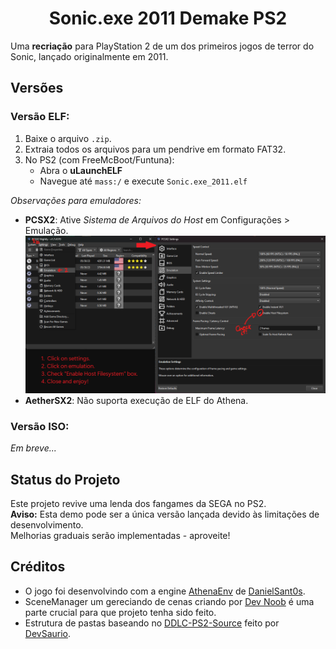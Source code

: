 <div align="center">
  <h1>Sonic.exe 2011 Demake PS2</h1>
</div>

Uma **recriação** para PlayStation 2 de um dos primeiros jogos de terror do Sonic, lançado originalmente em 2011.

## **Versões**
### Versão ELF:
1. Baixe o arquivo `.zip`.
2. Extraia todos os arquivos para um pendrive em formato FAT32.
3. No PS2 (com FreeMcBoot/Funtuna):
   - Abra o **uLaunchELF**
   - Navegue até `mass:/` e execute `Sonic.exe_2011.elf`

*Observações para emuladores:*
- **PCSX2**: Ative *Sistema de Arquivos do Host* em Configurações > Emulação.
 ![Tutorial HostFS](tutorialhostfs.png)
- **AetherSX2**: Não suporta execução de ELF do Athena.

### Versão ISO:
*Em breve...*

## **Status do Projeto**
Este projeto revive uma lenda dos fangames da SEGA no PS2.  
**Aviso:** Esta demo pode ser a única versão lançada devido às limitações de desenvolvimento.  
Melhorias graduais serão implementadas - aproveite!

## **Créditos**
- O jogo foi desenvolvindo com a engine [AthenaEnv](https://github.com/DanielSant0s/AthenaEnv) de [DanielSant0s](https://github.com/DanielSant0s).
- SceneManager um gereciando de cenas criando por [Dev Noob](https://github.com/ps2devnoob) é uma parte crucial para que projeto tenha sido feito.
- Estrutura de pastas baseando no [DDLC-PS2-Source](https://github.com/d3vsaurio/DDLC-PS2-Source) feito por [DevSaurio](https://github.com/d3vsaurio).